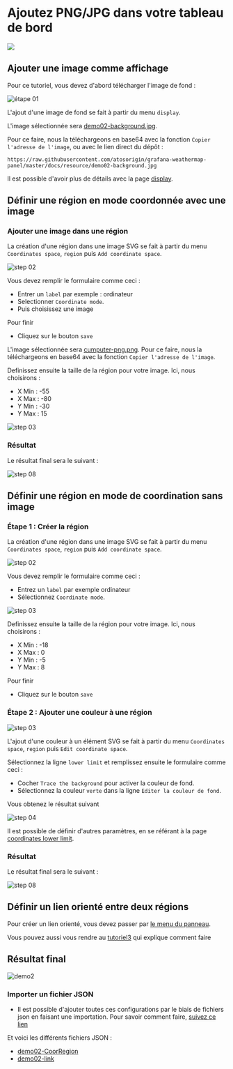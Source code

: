 # Ajoutez PNG/JPG dans votre tableau de bord
[![](../../screenshots/other/Go-back.png)](README.md)
 
## Ajouter une image comme affichage
Pour ce tutoriel, vous devez d'abord télécharger l'image de fond : 


![étape 01](../../screenshots/demo/tutorial02/ImagePNG.png)



L'ajout d'une image de fond se fait à partir du menu `display`.

L'image sélectionnée sera [demo02-background.jpg](../../resource/demo02-background.jpg). 

Pour ce faire, nous la téléchargeons en base64 avec la fonction `Copier l'adresse de l'image`, ou avec le lien direct du dépôt : 

```
https://raw.githubusercontent.com/atosorigin/grafana-weathermap-panel/master/docs/resource/demo02-background.jpg
```

Il est possible d'avoir plus de détails avec la page [display](../editor/display.md).


## Définir une région en mode coordonnée avec une image

### Ajouter une image dans une région

La création d'une région dans une image SVG se fait à partir du menu `Coordinates space`, `region` puis `Add coordinate space`.

![step 02](../../screenshots/demo/tutorial02/CoordinateMode.png)

Vous devez remplir le formulaire comme ceci : 

- Entrer un `label` par exemple : ordinateur
- Selectionner `Coordinate mode`.
- Puis choisissez une image

Pour finir
- Cliquez sur le bouton `save`


L'image sélectionnée sera [cumputer-png.png](../../resource/computer-png.png). Pour ce faire, nous la téléchargeons en base64 avec la fonction `Copier l'adresse de l'image`.

Definissez ensuite la taille de la région pour votre image. Ici, nous choisirons :

- X Min : -55
- X Max : -80 
- Y Min : -30
- Y Max : 15



![step 03](../../screenshots/demo/tutorial02/ImageRegion.png)

### Résultat

Le résultat final sera le suivant : 

![step 08](../../screenshots/demo/tutorial02/Result1.png)

## Définir une région en mode de coordination sans image

### Étape 1 : Créer la région

La création d'une région dans une image SVG se fait à partir du menu `Coordinates space`, `region` puis `Add coordinate space`.

![step 02](../../screenshots/demo/tutorial02/CoordinateMode.png)

Vous devez remplir le formulaire comme ceci : 

- Entrez un `label` par exemple  ordinateur
- Sélectionnez `Coordinate mode`.

![step 03](../../screenshots/demo/tutorial02/CoordinateModeNoImage.png)


Definissez ensuite la taille de la région pour votre image. Ici, nous choisirons :

- X Min : -18
- X Max : 0
- Y Min : -5
- Y Max : 8

Pour finir
- Cliquez sur le bouton `save`

### Étape 2 : Ajouter une couleur à une région

![step 03](../../screenshots/demo/tutorial02/LowerLimit.png)


L'ajout d'une couleur à un élément SVG se fait à partir du menu `Coordinates space`, `region` puis `Edit coordinate space`.

Sélectionnez la ligne `lower limit` et remplissez ensuite le formulaire comme ceci : 
 

- Cocher `Trace the background` pour activer la couleur de fond. 
- Sélectionnez la couleur `verte` dans la ligne `Editer la couleur de fond`.


Vous obtenez le résultat suivant

![step 04](../../screenshots/demo/tutorial02/Cumputer2.png)


Il est possible de définir d'autres paramètres, en se référant à la page [coordinates lower limit](../editor/coordinates-lower-limit.md).

### Résultat

Le résultat final sera le suivant : 

![step 08](../../screenshots/demo/tutorial02/Result2.png)

## Définir un lien orienté entre deux régions

Pour créer un lien orienté, vous devez passer par [le menu du panneau](../panel/panel-oriented-link.md).

Vous pouvez aussi vous rendre au [tutoriel3](tutorial3.md) qui explique comment faire


## Résultat final 

![demo2](../../screenshots/demo/tutorial02/Result-final.png)



### Importer un fichier JSON

- Il est possible d'ajouter toutes ces configurations par le biais de fichiers json en faisant une importation. Pour savoir comment faire, [suivez ce lien](../editor/import.md)

Et voici les différents fichiers JSON :


- [demo02-CoorRegion](../../resource/demo02-CoorRegion.json) 
- [demo02-link](../../resource/demo02-link.json)

